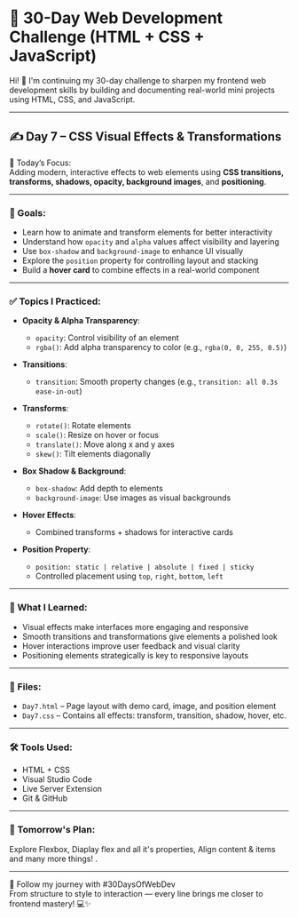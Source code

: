 # 🚀 30-Day Web Development Challenge (HTML + CSS + JavaScript)

Hi! 👋 I'm continuing my 30-day challenge to sharpen my frontend web development skills by building and documenting real-world mini projects using HTML, CSS, and JavaScript.

---

## ✍️ Day 7 – CSS Visual Effects & Transformations

📌 Today’s Focus:  
Adding modern, interactive effects to web elements using **CSS transitions, transforms, shadows, opacity, background images**, and **positioning**.

---

### 🎯 Goals:
- Learn how to animate and transform elements for better interactivity  
- Understand how `opacity` and `alpha` values affect visibility and layering  
- Use `box-shadow` and `background-image` to enhance UI visually  
- Explore the `position` property for controlling layout and stacking  
- Build a **hover card** to combine effects in a real-world component

---

### ✅ Topics I Practiced:

- **Opacity & Alpha Transparency**:
  - `opacity`: Control visibility of an element
  - `rgba()`: Add alpha transparency to color (e.g., `rgba(0, 0, 255, 0.5)`)

- **Transitions**:
  - `transition`: Smooth property changes (e.g., `transition: all 0.3s ease-in-out`)

- **Transforms**:
  - `rotate()`: Rotate elements
  - `scale()`: Resize on hover or focus
  - `translate()`: Move along x and y axes
  - `skew()`: Tilt elements diagonally

- **Box Shadow & Background**:
  - `box-shadow`: Add depth to elements
  - `background-image`: Use images as visual backgrounds

- **Hover Effects**:
  - Combined transforms + shadows for interactive cards

- **Position Property**:
  - `position: static | relative | absolute | fixed | sticky`
  - Controlled placement using `top`, `right`, `bottom`, `left`

---

### 🧠 What I Learned:
- Visual effects make interfaces more engaging and responsive  
- Smooth transitions and transformations give elements a polished look  
- Hover interactions improve user feedback and visual clarity  
- Positioning elements strategically is key to responsive layouts  

---

### 📁 Files:
- `Day7.html` – Page layout with demo card, image, and position element  
- `Day7.css` – Contains all effects: transform, transition, shadow, hover, etc.

---

### 🛠️ Tools Used:
- HTML + CSS  
- Visual Studio Code  
- Live Server Extension  
- Git & GitHub

---

### 📌 Tomorrow's Plan:
Explore Flexbox, Diaplay flex and all it's properties, Align content & items and many more things! .

---

🔖 Follow my journey with #30DaysOfWebDev  
From structure to style to interaction — every line brings me closer to frontend mastery! 💻✨
